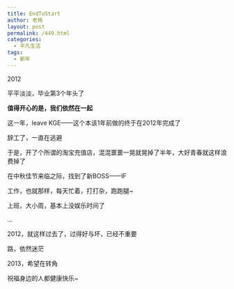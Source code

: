 ```yaml
---
title: EndToStart
author: 老杨
layout: post
permalink: /449.html
categories:
  - 平凡生活
tags:
  - 新年
---
```

2012

平平淡淡，毕业第3个年头了

**值得开心的是，我们依然在一起**

这一年，leave KGE——这个本该1年前做的终于在2012年完成了

辞工了，一直在逃避

于是，开了个所谓的淘宝充值店，混混噩噩一晃就晃掉了半年，大好青春就这样浪费掉了

在中秋佳节来临之际，找到了新BOSS——IF

工作，也就那样，每天忙着，打打杂，跑跑腿~

上班，大小周，基本上没娱乐时间了

...

2012，就这样过去了，过得好与坏，已经不重要

路，依然迷茫

2013，希望在转角

祝福身边的人都健康快乐~